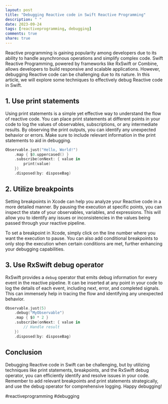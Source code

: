 ```yaml
---
layout: post
title: "Debugging Reactive code in Swift Reactive Programming"
description: " "
date: 2023-09-24
tags: [reactiveprogramming, debugging]
comments: true
share: true
---
```


Reactive programming is gaining popularity among developers due to its ability to handle asynchronous operations and simplify complex code. Swift Reactive Programming, powered by frameworks like RxSwift or Combine, allows developers to build responsive and scalable applications. However, debugging Reactive code can be challenging due to its nature. In this article, we will explore some techniques to effectively debug Reactive code in Swift.

## 1. Use print statements

Using print statements is a simple yet effective way to understand the flow of reactive code. You can place print statements at different points in your code to log the values of observables, subscriptions, or any intermediate results. By observing the print outputs, you can identify any unexpected behavior or errors. Make sure to include relevant information in the print statements to aid in debugging.

```swift
Observable.just("Hello, World!")
    .map { $0.uppercased() }
    .subscribe(onNext: { value in
        print(value)
    })
    .disposed(by: disposeBag)
```

## 2. Utilize breakpoints

Setting breakpoints in Xcode can help you analyze your Reactive code in a more detailed manner. By pausing the execution at specific points, you can inspect the state of your observables, variables, and expressions. This will allow you to identify any issues or inconsistencies in the values being passed through your reactive pipeline.

To set a breakpoint in Xcode, simply click on the line number where you want the execution to pause. You can also add conditional breakpoints to only stop the execution when certain conditions are met, further enhancing your debugging capabilities.

## 3. Use RxSwift debug operator

RxSwift provides a `debug` operator that emits debug information for every event in the reactive pipeline. It can be inserted at any point in your code to log the details of each event, including next, error, and completed signals. This can immensely help in tracing the flow and identifying any unexpected behavior.

```swift
Observable.just(5)
    .debug("MyObservable")
    .map { $0 * 2 }
    .subscribe(onNext: { value in
        // Handle result
    })
    .disposed(by: disposeBag)
```

## Conclusion

Debugging Reactive code in Swift can be challenging, but by utilizing techniques like print statements, breakpoints, and the RxSwift debug operator, you can efficiently identify and resolve issues in your code. Remember to add relevant breakpoints and print statements strategically, and use the debug operator for comprehensive logging. Happy debugging!

#reactiveprogramming #debugging